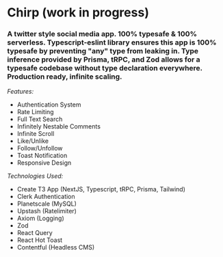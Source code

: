 # Chirp (work in progress)

### A twitter style social media app. 100% typesafe & 100% serverless. Typescript-eslint library ensures this app is 100% typesafe by preventing "any" type from leaking in. Type inference provided by Prisma, tRPC, and Zod allows for a typesafe codebase without type declaration everywhere. Production ready, infinite scaling.

_Features:_

- Authentication System
- Rate Limiting
- Full Text Search
- Infinitely Nestable Comments
- Infinite Scroll
- Like/Unlike
- Follow/Unfollow
- Toast Notification
- Responsive Design

_Technologies Used:_

- Create T3 App (NextJS, Typescript, tRPC, Prisma, Tailwind)
- Clerk Authentication
- Planetscale (MySQL)
- Upstash (Ratelimiter)
- Axiom (Logging)
- Zod
- React Query
- React Hot Toast
- Contentful (Headless CMS)
